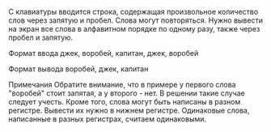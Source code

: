 С клавиатуры вводится строка, содержащая произвольное количество слов через запятую и пробел. Слова могут повторяться. Нужно вывести на экран все слова в алфавитном порядке по одному разу, также через пробел и запятую.

Формат ввода
джек, воробей, капитан, джек, воробей

Формат вывода
воробей, джек, капитан

Примечания
Обратите внимание, что в примере у первого слова "воробей" стоит запятая, а у второго - нет. В решении такие случае следует учесть. Кроме того, слова могут быть написаны в разном регистре. Вывести их нужно в нижнем регистре. Одинаковые слова, написанные в разных регистрах, считаем одинаковыми.
